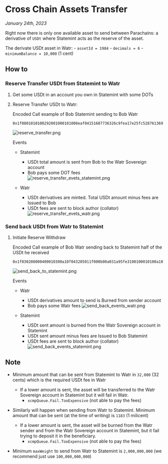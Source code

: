 # Cross Chain Assets Transfer
*January 24th, 2023*

Right now there is only one available asset to send between Parachains: a derivative of `USDt` where Statemint acts as the reserve of the asset.

The derivate USDt asset in Watr:
	- `assetId = 1984`
	- `decimals = 6`
	- `minimumBalance = 10,000` (1 cent)

## How to
### Reserve Transfer USDt from Statemint to Watr
1. Get some USDt in an account you own in Statemint with some DOTs

2. Reserve Transfer USDt to Watr:

	Encoded Call example of Bob Statemint sending to Bob Watr
	```
	0x1f0801010100292001000101008eaf04151687736326c9fea17e25fc5287613693c912909cb226aa4794f26a480104000002043205011f000f00406352bfc6010000000000
	```
	![reserve_transfer.png](images/reserve_transfer.png)

	Events
	- Statemint
		- USDt total amount is sent from Bob to the Watr Sovereign account
		- Bob pays some DOT fees
		![reserve_transfer_evets_statemint.png](images/reserve_transfer_events_statemint.png)

	- Watr
		- USDt derivatives are minted. Total USDt amount minus fees are Issued to Bob
		- USDt fees are sent to block author (collator)
		![reserve_transfer_evets_watr.png](images/reserve_transfer_events_watr.png)

### Send back USDt from Watr to Statemint
1. Initiate Reserve Withdraw

	Encoded Call example of Bob Watr sending back to Statemint half of the USDt he received
	```
	0x1f030208000400010300a10f043205011f000b00a031a95fe3100100010100a10f0813000002043205011f000b00407a10f35a000d010004000101008eaf04151687736326c9fea17e25fc5287613693c912909cb226aa4794f26a4800e8764817000000
	```
	![send_back_to_statemint.png](images/send_back_to_statemint.png)

	Events
	- Watr
		- USDt derivatives amount to send is Burned from sender account
		- Bob pays some Watr fees
		![send_back_events_watr.png](images/send_back_events_watr.png)

	- Statemint
		- USDt sent amount is burned from the Watr Sovereign account in Statemint
		- USDt sent amount minus fees are Issued to Bob Statemint
		- USDt fees are sent to block author (collator)
		![send_back_events_statemint.png](images/send_back_events_statemint.png)

## Note
- Minimum amount that can be sent from Statemint to Watr in `32,000` (32 cents) which is the required USDt fee in Watr
	- If a lower amount is sent, the asset will be transferred to the Watr Sovereign account in Statemint but it will fail in Watr.
		- `xcmpQueue.Fail.TooExpensive` (not able to pay the fees)

- Similarly will happen when sending from Watr to Statemint. Minimum amount that can be sent (at the time of writing) is `1183` (1 milicent)
	- If a lower amount is sent, the asset will be burned from the Watr sender and from the Watr Sovereign account in Statemint, but it fail trying to deposit it in the beneficiary.
		- `xcmpQueue.Fail.TooExpensive` (not able to pay the fees)

- Minimum `maxWeight` to send from Watr to Statemint is `2,000,000,000` (we recommend just use `100,000,000,000`)
